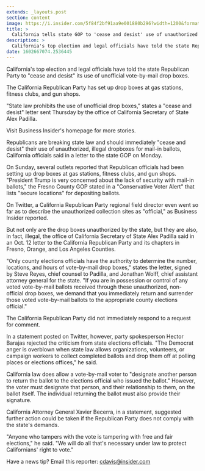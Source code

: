 ```yaml
--- 
extends: _layouts.post 
section: content 
image: https://i.insider.com/5f84f2bf91aa9e001880b296?width=1200&format=jpeg 
title: > 
  California tells state GOP to 'cease and desist' use of unauthorized vote-by-mail drop boxes 
description: > 
  California's top election and legal officials have told the state Republican Party to "cease and desist" its use of unofficial vote-by-mail drop boxes.The California Republican Party has set up drop boxes at gas stations, fitness clubs, and gun shops."State law prohibits the use of unofficial drop boxes," states a "cease and desist" letter sent Thursday by the office of California Secretary of State Alex Padilla.Republicans are breaking state law and should immediately "cease and desist" their use of unauthorized, illegal dropboxes for mail-in ballots, California officials said in a letter to the state GOP on Monday.On Twitter, a California Republican Party regional field director even went so far as to describe the unauthorized collection sites as "official," as Business Insider reported. 
date: 1602667074.2536445 
--- 
```

California's top election and legal officials have told the state Republican Party to "cease and desist" its use of unofficial vote-by-mail drop boxes.

The California Republican Party has set up drop boxes at gas stations, fitness clubs, and gun shops.

"State law prohibits the use of unofficial drop boxes," states a "cease and desist" letter sent Thursday by the office of California Secretary of State Alex Padilla.

Visit Business Insider's homepage for more stories.

Republicans are breaking state law and should immediately "cease and desist" their use of unauthorized, illegal dropboxes for mail-in ballots, California officials said in a letter to the state GOP on Monday.

On Sunday, several outlets reported that Republican officials had been setting up drop boxes at gas stations, fitness clubs, and gun shops. "President Trump is very concerned about the lack of security with mail-in ballots," the Fresno County GOP stated in a "Conservative Voter Alert" that lists "secure locations" for depositing ballots.

On Twitter, a California Republican Party regional field director even went so far as to describe the unauthorized collection sites as "official," as Business Insider reported.

But not only are the drop boxes unauthorized by the state, but they are also, in fact, illegal, the office of California Secretary of State Alex Padilla said in an Oct. 12 letter to the California Republican Party and its chapters in Fresno, Orange, and Los Angeles Counties.

"Only county elections officials have the authority to determine the number, locations, and hours of vote-by-mail drop boxes," states the letter, signed by Steve Reyes, chief counsel to Padilla, and Jonathan Wolff, chief assistant attorney general for the state. "If you are in possession or control of any voted vote-by-mail ballots received through these unauthorized, non-official drop boxes, we demand that you immediately return and surrender those voted vote-by-mail ballots to the appropriate county elections official."

The California Republican Party did not immediately respond to a request for comment.

In a statement posted on Twitter, however, party spokesperson Hector Barajas rejected the criticism from state elections officials. "The Democrat anger is overblown when state law allows organizations, volunteers, or campaign workers to collect completed ballots and drop them off at polling places or elections offices," he said.

California law does allow a vote-by-mail voter to "designate another person to return the ballot to the elections official who issued the ballot." However, the voter must designate that person, and their relationship to them, on the ballot itself. The individual returning the ballot must also provide their signature.

California Attorney General Xavier Becerra, in a statement, suggested further action could be taken if the Republican Party does not comply with the state's demands.

"Anyone who tampers with the vote is tampering with free and fair elections," he said. "We will do all that's necessary under law to protect Californians' right to vote."

Have a news tip? Email this reporter: cdavis@insider.com